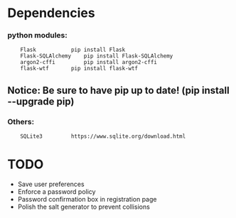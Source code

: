 # Dependencies
### python modules:
		Flask 			pip install Flask
		Flask-SQLAlchemy 	pip install Flask-SQLAlchemy
		argon2-cffi 		pip install argon2-cffi
		flask-wtf 		pip install flask-wtf
## Notice: Be sure to have pip up to date! (pip install --upgrade pip)
### Others:
		SQLite3			https://www.sqlite.org/download.html


# TODO
- Save user preferences
- Enforce a password policy
- Password confirmation box in registration page
- Polish the salt generator to prevent collisions
